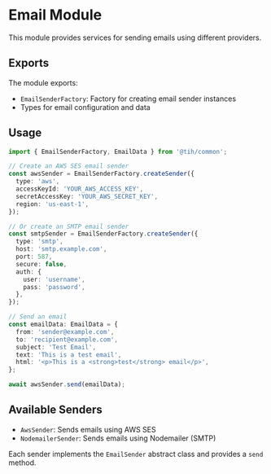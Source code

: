 # Email Module

This module provides services for sending emails using different providers.

## Exports

The module exports:

- `EmailSenderFactory`: Factory for creating email sender instances
- Types for email configuration and data

## Usage

```typescript
import { EmailSenderFactory, EmailData } from '@tih/common';

// Create an AWS SES email sender
const awsSender = EmailSenderFactory.createSender({
  type: 'aws',
  accessKeyId: 'YOUR_AWS_ACCESS_KEY',
  secretAccessKey: 'YOUR_AWS_SECRET_KEY',
  region: 'us-east-1',
});

// Or create an SMTP email sender
const smtpSender = EmailSenderFactory.createSender({
  type: 'smtp',
  host: 'smtp.example.com',
  port: 587,
  secure: false,
  auth: {
    user: 'username',
    pass: 'password',
  },
});

// Send an email
const emailData: EmailData = {
  from: 'sender@example.com',
  to: 'recipient@example.com',
  subject: 'Test Email',
  text: 'This is a test email',
  html: '<p>This is a <strong>test</strong> email</p>',
};

await awsSender.send(emailData);
```

## Available Senders

- `AwsSender`: Sends emails using AWS SES
- `NodemailerSender`: Sends emails using Nodemailer (SMTP)

Each sender implements the `EmailSender` abstract class and provides a `send` method.
